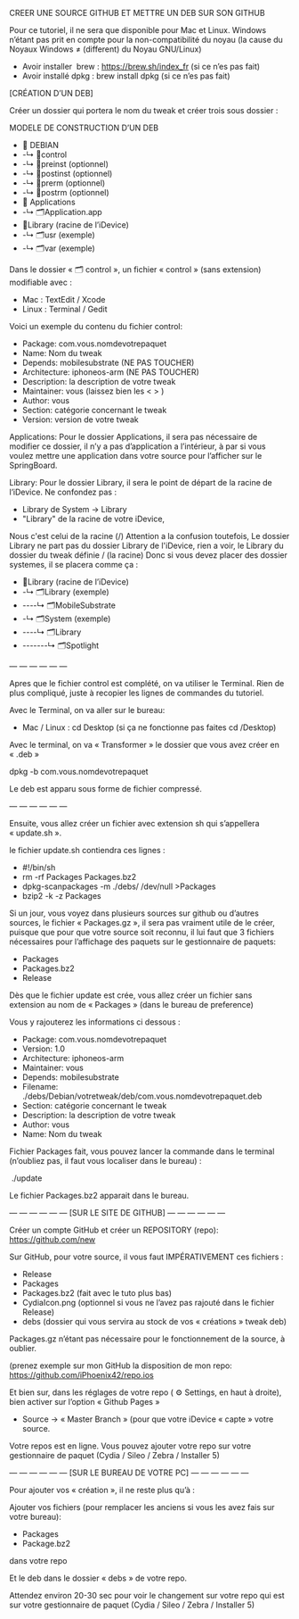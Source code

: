 CREER UNE SOURCE GITHUB ET METTRE UN DEB SUR SON GITHUB

Pour ce tutoriel, il ne sera que disponible pour Mac et Linux.
Windows n’étant pas prit en compte pour la non-compatibilité du noyau (la cause du Noyaux Windows ≠ (different) du Noyau GNU/Linux)

- Avoir installer  brew : https://brew.sh/index_fr (si ce n’es pas fait)
- Avoir installé dpkg : brew install dpkg (si ce n’es pas fait)

[CRÉATION D’UN DEB] 

Créer un dossier qui portera le nom du tweak et créer trois sous dossier :

MODELE DE CONSTRUCTION D’UN DEB

- 📂 DEBIAN
- -↳ 📄control 
- -↳ 📄preinst (optionnel)
- -↳ 📄postinst (optionnel)
- -↳ 📄prerm (optionnel)
- -↳ 📄postrm (optionnel)
- 📂 Applications
- -↳ 🗂Application.app
- 📂Library (racine de l’iDevice)
- -↳ 🗂usr (exemple)
- -↳ 🗂var (exemple)


Dans le dossier « 🗂 control », un fichier « control » (sans extension)  modifiable avec : 
- Mac : TextEdit / Xcode 
- Linux : Terminal / Gedit

Voici un exemple du contenu du fichier control:

- Package: com.vous.nomdevotrepaquet
- Name: Nom du tweak
- Depends: mobilesubstrate (NE PAS TOUCHER)
- Architecture: iphoneos-arm (NE PAS TOUCHER)
- Description: la description de votre tweak
- Maintainer: vous <votre adresse mail> (laissez bien les < > )
- Author: vous
- Section: catégorie concernant le tweak
- Version: version de votre tweak


Applications: Pour le dossier Applications, il sera pas nécessaire de modifier ce dossier, il n’y a pas d’application a l’intérieur, à par si vous voulez mettre une application dans votre source pour l’afficher sur le SpringBoard.

Library: Pour le dossier Library, il sera le point de départ de la racine de l’iDevice. 
Ne confondez pas :
- Library de System -> Library
- "Library" de la racine de votre iDevice, 

Nous c'est celui de la racine (/) Attention a la confusion toutefois, Le dossier Library ne part pas du dossier Library de l'iDevice, rien a voir, le Library du dossier du tweak définie / (la racine)
Donc si vous devez placer des dossier systemes, il se placera comme ça : 

- 📂Library (racine de l’iDevice)
- -↳ 🗂Library (exemple)
- ----↳ 🗂MobileSubstrate
- -↳ 🗂System (exemple)
- ----↳ 🗂Library
- -------↳ 🗂Spotlight

— — — — — — 

Apres que le fichier control est complété, on va utiliser le Terminal.
Rien de plus compliqué, juste à recopier les lignes de commandes du tutoriel.

Avec le Terminal, on va aller sur le bureau:

- Mac / Linux : cd Desktop (si ça ne fonctionne pas faites cd /Desktop)

Avec le terminal, on va « Transformer » le dossier que vous avez créer en « .deb » 

dpkg -b com.vous.nomdevotrepaquet

Le deb est apparu sous forme de fichier compressé.

— — — — — —

Ensuite, vous allez créer un fichier avec extension sh qui s’appellera « update.sh ».

le fichier update.sh contiendra ces lignes :

- #!/bin/sh
- rm -rf Packages Packages.bz2
- dpkg-scanpackages -m ./debs/ /dev/null >Packages
- bzip2 -k -z Packages 


Si un jour, vous voyez dans plusieurs sources sur github ou d’autres sources, le fichier « Packages.gz », il sera pas vraiment utile de le créer, puisque que pour que votre source soit reconnu, il lui faut que 3 fichiers nécessaires  pour l’affichage des paquets sur le gestionnaire de paquets: 

- Packages
- Packages.bz2
- Release



Dès que le fichier update est crée, vous allez créer un fichier sans extension au nom de « Packages » (dans le bureau de preference)

Vous y rajouterez les informations ci dessous : 

- Package: com.vous.nomdevotrepaquet
- Version: 1.0
- Architecture: iphoneos-arm
- Maintainer: vous <votre adresse mail>
- Depends: mobilesubstrate
- Filename: ./debs/Debian/votretweak/deb/com.vous.nomdevotrepaquet.deb
- Section: catégorie concernant le tweak
- Description: la description de votre tweak
- Author: vous <votre adresse mail>
- Name: Nom du tweak



Fichier Packages fait, vous pouvez lancer la commande dans le terminal (n’oubliez pas, il faut vous localiser dans le bureau) :

 ./update

Le fichier Packages.bz2 apparait dans le bureau.

— — — — — —
[SUR LE SITE DE GITHUB] — — — — — — 

Créer un compte GitHub et créer un REPOSITORY (repo):
https://github.com/new


Sur GitHub, pour votre source, il vous faut IMPÉRATIVEMENT ces fichiers : 

- Release
- Packages
- Packages.bz2 (fait avec le tuto plus bas)
- CydiaIcon.png (optionnel si vous ne l’avez pas rajouté dans le fichier Release)
- debs (dossier qui vous servira au stock de vos « créations » tweak deb)

Packages.gz n’étant pas nécessaire pour le fonctionnement de la source, à oublier.

(prenez exemple sur mon GitHub la disposition de mon repo: https://github.com/iPhoenix42/repo.ios

Et bien sur, dans les réglages de votre repo ( ⚙ Settings, en haut à droite), bien activer sur l’option « Github Pages » 
- Source -> « Master Branch » (pour que votre iDevice « capte » votre source.

Votre repos est en ligne.
Vous pouvez ajouter votre repo sur votre gestionnaire de paquet (Cydia / Sileo / Zebra / Installer 5)

— — — — — —
[SUR LE BUREAU DE VOTRE PC] — — — — — —

Pour ajouter vos « création », il ne reste plus qu’à : 

Ajouter vos fichiers (pour remplacer les anciens si vous les avez fais sur votre bureau):

- Packages
- Package.bz2 

dans votre repo

Et le deb dans le dossier « debs » de votre repo.

Attendez environ 20-30 sec pour voir le changement sur votre repo qui est sur votre gestionnaire de paquet (Cydia / Sileo / Zebra / Installer 5)
